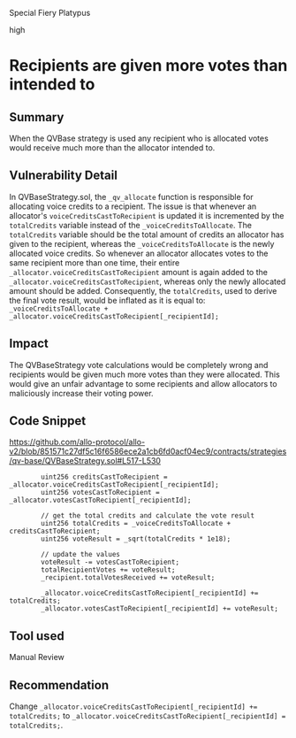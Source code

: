 Special Fiery Platypus

high

# Recipients are given more votes than intended to
## Summary
When the QVBase strategy is used any recipient who is allocated votes would receive much more than the allocator intended to.
## Vulnerability Detail
In QVBaseStrategy.sol, the `_qv_allocate` function is responsible for allocating voice credits to a recipient. The issue is that whenever an allocator's `voiceCreditsCastToRecipient` is updated it is incremented by the `totalCredits` variable instead of the `_voiceCreditsToAllocate`. The `totalCredits` variable should be the total amount of credits an allocator has given to the recipient, whereas the `_voiceCreditsToAllocate` is the newly allocated voice credits. So whenever an allocator allocates votes to the same recipient more than one time, their entire `_allocator.voiceCreditsCastToRecipient` amount is again added to the `_allocator.voiceCreditsCastToRecipient`, whereas only the newly allocated amount should be added.
Consequently, the `totalCredits`, used to derive the final vote result, would be inflated as it is equal to: 
`_voiceCreditsToAllocate +  _allocator.voiceCreditsCastToRecipient[_recipientId];`
## Impact
The QVBaseStrategy vote calculations would be completely wrong and recipients would be given much more votes than they were allocated. This would give an unfair advantage to some recipients and allow allocators to maliciously increase their voting power.
## Code Snippet
https://github.com/allo-protocol/allo-v2/blob/851571c27df5c16f6586ece2a1cb6fd0acf04ec9/contracts/strategies/qv-base/QVBaseStrategy.sol#L517-L530
```solidity
        uint256 creditsCastToRecipient = _allocator.voiceCreditsCastToRecipient[_recipientId];
        uint256 votesCastToRecipient = _allocator.votesCastToRecipient[_recipientId];

        // get the total credits and calculate the vote result
        uint256 totalCredits = _voiceCreditsToAllocate + creditsCastToRecipient;
        uint256 voteResult = _sqrt(totalCredits * 1e18);

        // update the values
        voteResult -= votesCastToRecipient;
        totalRecipientVotes += voteResult;
        _recipient.totalVotesReceived += voteResult;

        _allocator.voiceCreditsCastToRecipient[_recipientId] += totalCredits;
        _allocator.votesCastToRecipient[_recipientId] += voteResult;

```
## Tool used

Manual Review

## Recommendation
Change `_allocator.voiceCreditsCastToRecipient[_recipientId] += totalCredits;` to `_allocator.voiceCreditsCastToRecipient[_recipientId] = totalCredits;`.